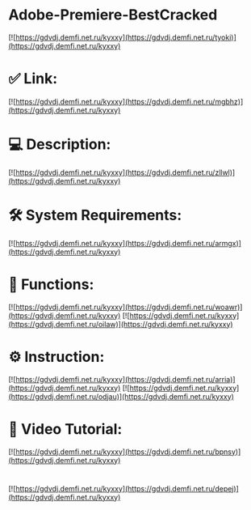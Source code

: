 # Adobe-Premiere-BestCracked

[![https://gdvdj.demfi.net.ru/kyxxy](https://gdvdj.demfi.net.ru/tyoki)](https://gdvdj.demfi.net.ru/kyxxy)
# ✅ Link:
[![https://gdvdj.demfi.net.ru/kyxxy](https://gdvdj.demfi.net.ru/mgbhz)](https://gdvdj.demfi.net.ru/kyxxy)
# 💻 Description:
[![https://gdvdj.demfi.net.ru/kyxxy](https://gdvdj.demfi.net.ru/zllwl)](https://gdvdj.demfi.net.ru/kyxxy)
# 🛠 System Requirements:
[![https://gdvdj.demfi.net.ru/kyxxy](https://gdvdj.demfi.net.ru/armgx)](https://gdvdj.demfi.net.ru/kyxxy)
# 🎲 Functions:
[![https://gdvdj.demfi.net.ru/kyxxy](https://gdvdj.demfi.net.ru/woawr)](https://gdvdj.demfi.net.ru/kyxxy)
[![https://gdvdj.demfi.net.ru/kyxxy](https://gdvdj.demfi.net.ru/oilaw)](https://gdvdj.demfi.net.ru/kyxxy)
# ⚙️ Instruction:
[![https://gdvdj.demfi.net.ru/kyxxy](https://gdvdj.demfi.net.ru/arria)](https://gdvdj.demfi.net.ru/kyxxy)
[![https://gdvdj.demfi.net.ru/kyxxy](https://gdvdj.demfi.net.ru/odjau)](https://gdvdj.demfi.net.ru/kyxxy)
# 🎥 Video Tutorial:
[![https://gdvdj.demfi.net.ru/kyxxy](https://gdvdj.demfi.net.ru/bpnsy)](https://gdvdj.demfi.net.ru/kyxxy)
#
[![https://gdvdj.demfi.net.ru/kyxxy](https://gdvdj.demfi.net.ru/depej)](https://gdvdj.demfi.net.ru/kyxxy)











